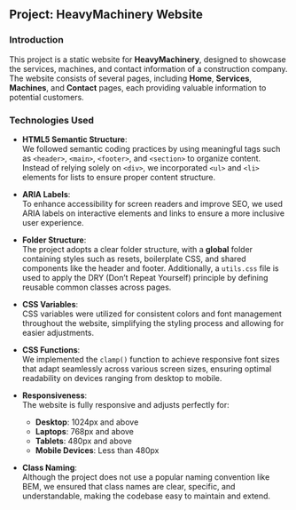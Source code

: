 ## Project: HeavyMachinery Website

### Introduction
This project is a static website for **HeavyMachinery**, designed to showcase the services, machines, and contact information of a construction company. The website consists of several pages, including **Home**, **Services**, **Machines**, and **Contact** pages, each providing valuable information to potential customers.

### Technologies Used

- **HTML5 Semantic Structure**:  
  We followed semantic coding practices by using meaningful tags such as `<header>`, `<main>`, `<footer>`, and `<section>` to organize content. Instead of relying solely on `<div>`, we incorporated `<ul>` and `<li>` elements for lists to ensure proper content structure.

- **ARIA Labels**:  
  To enhance accessibility for screen readers and improve SEO, we used ARIA labels on interactive elements and links to ensure a more inclusive user experience.

- **Folder Structure**:  
  The project adopts a clear folder structure, with a **global** folder containing styles such as resets, boilerplate CSS, and shared components like the header and footer. Additionally, a `utils.css` file is used to apply the DRY (Don’t Repeat Yourself) principle by defining reusable common classes across pages.

- **CSS Variables**:  
  CSS variables were utilized for consistent colors and font management throughout the website, simplifying the styling process and allowing for easier adjustments.

- **CSS Functions**:  
  We implemented the `clamp()` function to achieve responsive font sizes that adapt seamlessly across various screen sizes, ensuring optimal readability on devices ranging from desktop to mobile.

- **Responsiveness**:  
  The website is fully responsive and adjusts perfectly for:
  - **Desktop**: 1024px and above
  - **Laptops**: 768px and above
  - **Tablets**: 480px and above
  - **Mobile Devices**: Less than 480px

- **Class Naming**:  
  Although the project does not use a popular naming convention like BEM, we ensured that class names are clear, specific, and understandable, making the codebase easy to maintain and extend.